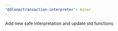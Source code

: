 ```yaml
---
'@3loop/transaction-interpreter': minor
---
```


Add new safe interpretation and update std functions
